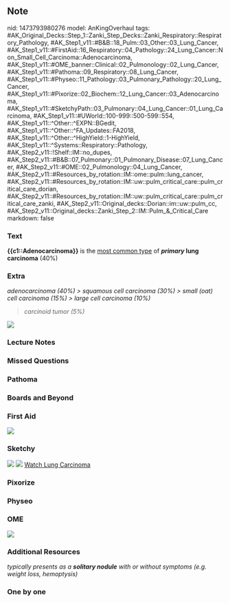 ## Note
nid: 1473793980276
model: AnKingOverhaul
tags: #AK_Original_Decks::Step_1::Zanki_Step_Decks::Zanki_Respiratory::Respiratory_Pathology, #AK_Step1_v11::#B&B::18_Pulm::03_Other::03_Lung_Cancer, #AK_Step1_v11::#FirstAid::16_Respiratory::04_Pathology::24_Lung_Cancer::Non_Small_Cell_Carcinoma::Adenocarcinoma, #AK_Step1_v11::#OME_banner::Clinical::02_Pulmonology::02_Lung_Cancer, #AK_Step1_v11::#Pathoma::09_Respiratory::08_Lung_Cancer, #AK_Step1_v11::#Physeo::11_Pathology::03_Pulmonary_Pathology::20_Lung_Cancer, #AK_Step1_v11::#Pixorize::02_Biochem::12_Lung_Cancer::03_Adenocarcinoma, #AK_Step1_v11::#SketchyPath::03_Pulmonary::04_Lung_Cancer::01_Lung_Carcinoma, #AK_Step1_v11::#UWorld::100-999::500-599::554, #AK_Step1_v11::^Other::^EXPN::BGedit, #AK_Step1_v11::^Other::^FA_Updates::FA2018, #AK_Step1_v11::^Other::^HighYield::1-HighYield, #AK_Step1_v11::^Systems::Respiratory::Pathology, #AK_Step2_v11::!Shelf::IM::no_dupes, #AK_Step2_v11::#B&B::07_Pulmonary::01_Pulmonary_Disease::07_Lung_Cancer, #AK_Step2_v11::#OME::02_Pulmonology::04_Lung_Cancer, #AK_Step2_v11::#Resources_by_rotation::IM::ome::pulm::lung_cancer, #AK_Step2_v11::#Resources_by_rotation::IM::uw::pulm_critical_care::pulm_critical_care_dorian, #AK_Step2_v11::#Resources_by_rotation::IM::uw::pulm_critical_care::pulm_critical_care_zanki, #AK_Step2_v11::Original_decks::Dorian::im::uw::pulm_cc, #AK_Step2_v11::Original_decks::Zanki_Step_2::IM::Pulm_&_Critical_Care
markdown: false

### Text
<b>{{c1::Adenocarcinoma}}</b> is the <u>most common type</u> of
<b><i>primary</i> lung carcinoma</b> (40%)

### Extra
<i>adenocarcinoma (40%) > squamous cell carcinoma (30%) >
small (oat) cell carcinoma (15%) > large cell carcinoma (10%)
> carcinoid tumor (5%)</i>
<div>
  <i><img src="Lung%20cancers_1606536512076.png"></i>
</div>

### Lecture Notes


### Missed Questions


### Pathoma


### Boards and Beyond


### First Aid
<img src="tmpCHkHpU.png">

### Sketchy
<img src="adenocarcinoma%20non%20smokers_1566160514431.jpg" class=
"resizer"> <img src=
"Screen%20Shot%202019-12-29%20at%2011.27.37%20AM.JPG" class=
"resizer"> <a href=
"https://dashboard.sketchy.com/study/medical/courses/medical-pathophysiology/units/medical-pathophysiology-pulmonary/videos/medical-pathophysiology-pulmonary-lung-cancer-lung-carcinoma?utm_source=anki&utm_medium=partnership&utm_campaign=february_update&utm_content=medical">
Watch Lung Carcinoma</a>

### Pixorize


### Physeo


### OME
<div class="ome-widget">
  <a href=
  "https://onlinemeded.org/spa/pulmonology/lung-cancer/acquire?ref=anki">
  <img src="_OME_AnkiFlashcards_Lesson_4.png"></a>
</div>

### Additional Resources
<i>typically presents as a <b>solitary nodule</b> with or without
symptoms (e.g. weight loss, hemoptysis)</i>

### One by one

